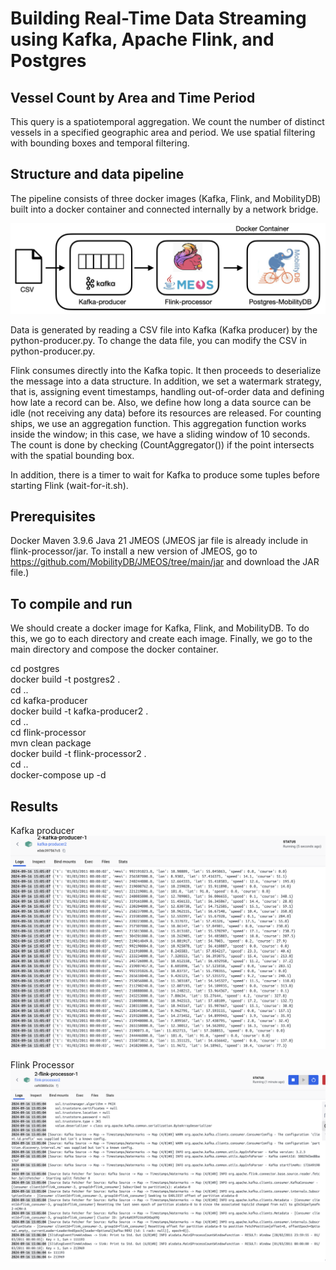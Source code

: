 # Building Real-Time Data Streaming using Kafka, Apache Flink, and Postgres

## Vessel Count by Area and Time Period
This query is a spatiotemporal aggregation. We count the number of distinct vessels in a specified geographic area and period. We use spatial filtering with bounding boxes and temporal filtering.

## Structure and data pipeline
The pipeline consists of three docker images (Kafka, Flink, and MobilityDB) built into a docker container and connected internally by a network bridge.

<img src="../doc/images/architectureflinkexample.png" width="700" alt="Architecture" />

Data is generated by reading a CSV file into Kafka (Kafka producer) by the python-producer.py. To change the data file, you can modify the CSV in python-producer.py.

Flink consumes directly into the Kafka topic. It then proceeds to deserialize the message into a data structure. In addition, we set a watermark strategy, that is, assigning event timestamps, handling out-of-order data and defining how late a record can be. Also, we define how long a data source can be idle (not receiving any data) before its resources are released. For counting ships, we use an aggregation function. This aggregation function works inside the window; in this case, we have a sliding window of 10 seconds. The count is done by checking (CountAggregator()) if the point intersects with the spatial bounding box. 

In addition, there is a timer to wait for Kafka to produce some tuples before starting Flink (wait-for-it.sh).  


## Prerequisites
Docker
Maven 3.9.6
Java 21
JMEOS (JMEOS jar file is already include in flink-processor/jar. To install a new version of JMEOS, go to https://github.com/MobilityDB/JMEOS/tree/main/jar and download the JAR file.)

## To compile and run
We should create a docker image for Kafka, Flink, and MobilityDB. To do this, we go to each directory and create each image. Finally, we go to the main directory and compose the docker container.

cd postgres <br />
docker build -t postgres2 . <br />
cd .. <br />
cd kafka-producer <br />
docker build -t kafka-producer2 . <br />
cd .. <br />
cd flink-processor <br />
mvn clean package  <br />
docker build -t flink-processor2 . <br />
cd .. <br />
docker-compose up -d <br />

## Results 


Kafka producer
<img src="../doc/images/Kafka-producer.png" width="700" alt="Kafka producer" />


Flink Processor
<img src="../doc/images/flink-processor.png" width="700" alt="Flink Processor" />

